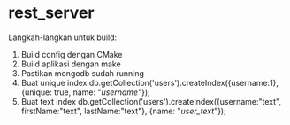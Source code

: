 # rest_server
Langkah-langkan untuk build:
1. Build config dengan CMake
2. Build aplikasi dengan make
3. Pastikan mongodb sudah running
4. Buat unique index
db.getCollection('users').createIndex({username:1}, {unique: true, name: "_username_"});
5. Buat text index
db.getCollection('users').createIndex({username:"text", firstName:"text", lastName:"text"}, {name: "_user_text_"});
